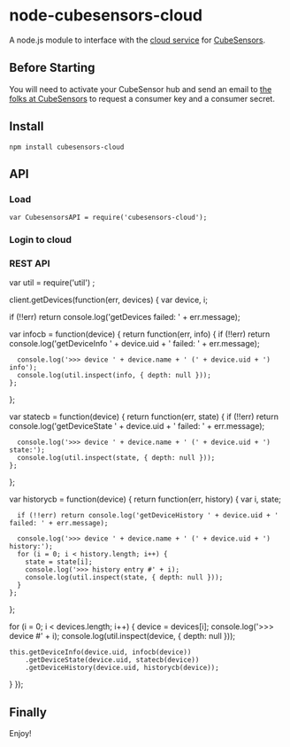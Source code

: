 node-cubesensors-cloud
======================

A node.js module to interface with the [cloud service](https://my.cubesensors.com/docs)
for [CubeSensors](https://cubesensors.com).

Before Starting
---------------
You will need to activate your CubeSensor hub and send an email to [the folks at CubeSensors](mailto:api@cubesensors.com)
to request a consumer key and a consumer secret.


Install
-------

    npm install cubesensors-cloud

API
---

### Load

    var CubesensorsAPI = require('cubesensors-cloud');

### Login to cloud


### REST API

var util = require('util')
  ;

client.getDevices(function(err, devices) {
  var device, i;

  if (!!err) return console.log('getDevices failed: ' + err.message);

  var infocb = function(device) {
    return function(err, info) {
      if (!!err) return console.log('getDeviceInfo ' + device.uid + ' failed: ' + err.message);

      console.log('>>> device ' + device.name + ' (' + device.uid + ') info');
      console.log(util.inspect(info, { depth: null }));
    };
  };

  var statecb = function(device) {
    return function(err, state) {
      if (!!err) return console.log('getDeviceState ' + device.uid + ' failed: ' + err.message);

      console.log('>>> device ' + device.name + ' (' + device.uid + ') state:');
      console.log(util.inspect(state, { depth: null }));
    };
  };

  var historycb = function(device) {
    return function(err, history) {
      var i, state;

      if (!!err) return console.log('getDeviceHistory ' + device.uid + ' failed: ' + err.message);

      console.log('>>> device ' + device.name + ' (' + device.uid + ') history:');
      for (i = 0; i < history.length; i++) {
        state = state[i];
        console.log('>>> history entry #' + i);
        console.log(util.inspect(state, { depth: null }));
      }
    };
  };

  for (i = 0; i < devices.length; i++) {
    device = devices[i];
    console.log('>>> device #' + i);
    console.log(util.inspect(device, { depth: null }));

    this.getDeviceInfo(device.uid, infocb(device))
        .getDeviceState(device.uid, statecb(device))
        .getDeviceHistory(device.uid, historycb(device));
  }
});


Finally
-------

Enjoy!
